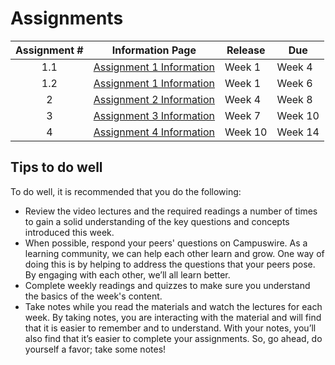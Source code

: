 # Assignments

| Assignment # | Information Page         | Release | Due |
|:---:|--------------------------|--------------|----------|
|            1.1 | [Assignment 1 Information](https://www.coursera.org/learn/cs-598-fdc/supplement/HXjXg/assignment-1-information) |   Week 1 | Week 4       |
|            1.2 | [Assignment 1 Information](https://www.coursera.org/learn/cs-598-fdc/supplement/HXjXg/assignment-1-information) |   Week 1 | Week 6       |
|            2 | [Assignment 2 Information](https://www.coursera.org/learn/cs-598-fdc/supplement/9YthJ/assignment-2-information) |   Week 4 | Week 8       |
|            3 | [Assignment 3 Information](https://www.coursera.org/learn/cs-598-fdc/supplement/4QKjv/assignment-3-information) |   Week 7 | Week 10      |
|            4 | [Assignment 4 Information](https://www.coursera.org/learn/cs-598-fdc/supplement/IN7O6/assignment-4-information) |   Week 10 | Week 14     |


## Tips to do well
To do well, it is recommended that you do the following:

* Review the video lectures and the required readings a number of times to gain a solid understanding of the key questions and concepts introduced this week.
* When possible, respond your peers' questions on Campuswire. As a learning community, we can help each other learn and grow. One way of doing this is by   helping to address the questions that your peers pose. By engaging with each other, we’ll all learn better.
* Complete weekly readings and quizzes to make sure you understand the basics of the week's content.
* Take notes while you read the materials and watch the lectures for each week. By taking notes, you are interacting with the material and will find that it is easier to remember and to understand. With your notes, you’ll also find that it’s easier to complete your assignments. So, go ahead, do yourself a favor; take some notes!
